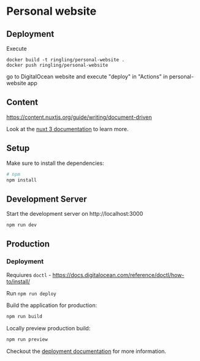 # Personal website

## Deployment

Execute
```
docker build -t ringling/personal-website .
docker push ringling/personal-website
```

go to DigitalOcean website and execute "deploy" in "Actions" in personal-website app

## Content
https://content.nuxtjs.org/guide/writing/document-driven





Look at the [nuxt 3 documentation](https://v3.nuxtjs.org) to learn more.

## Setup

Make sure to install the dependencies:

```bash
# npm
npm install
```

## Development Server

Start the development server on http://localhost:3000

```bash
npm run dev
```

## Production


### Deployment

Requiures `doctl` - https://docs.digitalocean.com/reference/doctl/how-to/install/

Run `npm run deploy`





Build the application for production:

```bash
npm run build
```

Locally preview production build:

```bash
npm run preview
```

Checkout the [deployment documentation](https://v3.nuxtjs.org/guide/deploy/presets) for more information.
